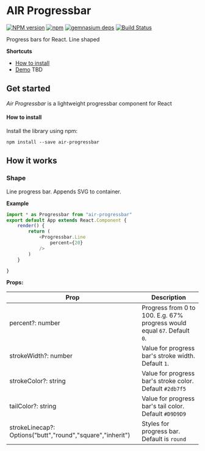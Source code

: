 # AIR Progressbar

[![NPM version](http://img.shields.io/npm/v/air-progressbar.svg?style=flat-square)]((https://www.npmjs.com/package/air-progressbar))
[![npm](https://img.shields.io/npm/dm/air-progressbar.svg?style=flat-square)](https://www.npmjs.com/package/air-progressbar)
[![gemnasium deps](http://img.shields.io/gemnasium/react-component/progress.svg?style=flat-square)](https://www.npmjs.com/package/air-progressbar)
[![Build Status](https://travis-ci.org/Airsquire/AirProgressbar.svg?style=flat-square&branch=master)](https://travis-ci.org/Airsquire/AirProgressbar)

Progress bars for React. Line shaped

**Shortcuts**

* [How to install](#how-to-install)
* [Demo](#demo) TBD


## Get started

*Air Progressbar* is a lightweight progressbar component for React

#### How to install

Install the library using npm:

```
npm install --save air-progressbar
```

## How it works


### Shape

Line progress bar. Appends SVG to container.

**Example**

```javascript
import * as Progressbar from "air-progressbar"
export default App extends React.Component {
    render() {
        return (
            <Progressbar.Line
                percent={20}
            />
        )
    }

}
```

**Props:**

Prop               | Description
-------------------|------------------------
percent?: number           | Progress from 0 to 100. E.g. 67% progress would equal `67`. Default `0`.
strokeWidth?: number               | Value for progress bar's stroke width. Default `1`.
strokeColor?: string            | Value for progress bar's stroke color. Default `#2db7f5`
tailColor?: string     | Value for progress bar's tail color. Default `#D9D9D9`
strokeLinecap?: Options("butt","round","square","inherit")     | Styles for progress bar. Default is `round`
